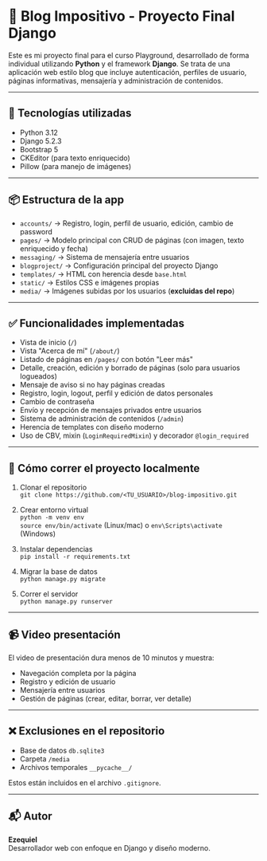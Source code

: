 # 📝 Blog Impositivo - Proyecto Final Django

Este es mi proyecto final para el curso Playground, desarrollado de forma individual utilizando **Python** y el framework **Django**. Se trata de una aplicación web estilo blog que incluye autenticación, perfiles de usuario, páginas informativas, mensajería y administración de contenidos.

---

## 🚀 Tecnologías utilizadas

- Python 3.12
- Django 5.2.3
- Bootstrap 5
- CKEditor (para texto enriquecido)
- Pillow (para manejo de imágenes)

---

## 📦 Estructura de la app

- `accounts/` → Registro, login, perfil de usuario, edición, cambio de password
- `pages/` → Modelo principal con CRUD de páginas (con imagen, texto enriquecido y fecha)
- `messaging/` → Sistema de mensajería entre usuarios
- `blogproject/` → Configuración principal del proyecto Django
- `templates/` → HTML con herencia desde `base.html`
- `static/` → Estilos CSS e imágenes propias
- `media/` → Imágenes subidas por los usuarios (**excluidas del repo**)

---

## ✅ Funcionalidades implementadas

- Vista de inicio (`/`)
- Vista "Acerca de mí" (`/about/`)
- Listado de páginas en `/pages/` con botón "Leer más"
- Detalle, creación, edición y borrado de páginas (solo para usuarios logueados)
- Mensaje de aviso si no hay páginas creadas
- Registro, login, logout, perfil y edición de datos personales
- Cambio de contraseña
- Envío y recepción de mensajes privados entre usuarios
- Sistema de administración de contenidos (`/admin`)
- Herencia de templates con diseño moderno
- Uso de CBV, mixin (`LoginRequiredMixin`) y decorador `@login_required`

---

## 🧪 Cómo correr el proyecto localmente

1. Clonar el repositorio  
   `git clone https://github.com/<TU_USUARIO>/blog-impositivo.git`

2. Crear entorno virtual  
   `python -m venv env`  
   `source env/bin/activate` (Linux/mac) o `env\Scripts\activate` (Windows)

3. Instalar dependencias  
   `pip install -r requirements.txt`

4. Migrar la base de datos  
   `python manage.py migrate`

5. Correr el servidor  
   `python manage.py runserver`

---

## 📹 Video presentación

El video de presentación dura menos de 10 minutos y muestra:

- Navegación completa por la página
- Registro y edición de usuario
- Mensajería entre usuarios
- Gestión de páginas (crear, editar, borrar, ver detalle)

---

## ❌ Exclusiones en el repositorio

- Base de datos `db.sqlite3`
- Carpeta `/media`
- Archivos temporales `__pycache__/`

Estos están incluidos en el archivo `.gitignore`.

---

## 📬 Autor

**Ezequiel**  
Desarrollador web con enfoque en Django y diseño moderno.

